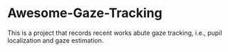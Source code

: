 # Awesome-Gaze-Tracking
This is a project that records recent works abute gaze tracking, i.e., pupil localization and gaze estimation.
